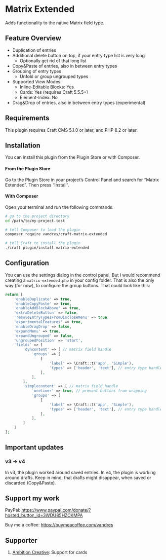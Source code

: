 # Matrix Extended

Adds functionality to the native Matrix field type.

## Feature Overview

- Duplication of entries
- Additional delete button on top, if your entry type list is very long 
  - Optionally get rid of that long list 
- Copy&Paste of entries, also in between entry types
- Grouping of entry types
  - Unfold or group ungrouped types
- Supported View Modes:
  - Inline-Editable Blocks: Yes
  - Cards: Yes (requires Craft 5.5.5+)
  - Element-Index: No
- Drag&Drop of entries, also in between entry types (experimental)

## Requirements

This plugin requires Craft CMS 5.1.0 or later, and PHP 8.2 or later.

## Installation

You can install this plugin from the Plugin Store or with Composer.

#### From the Plugin Store

Go to the Plugin Store in your project’s Control Panel and search for “Matrix Extended”. Then press “Install”.

#### With Composer

Open your terminal and run the following commands:

```bash
# go to the project directory
cd /path/to/my-project.test

# tell Composer to load the plugin
composer require vandres/craft-matrix-extended

# tell Craft to install the plugin
./craft plugin/install matrix-extended
```

## Configuration

You can use the settings dialog in the control panel. But I would recommend creating a `matrix-extended.php` in your config folder. 
That is also the only way (for now), to configure the group buttons. That could look like this:

```php
return [
    'enableDuplicate' => true,
    'enableCopyPaste' => true,
    'enableAddBlockAbove' => true,
    'extraDeleteButton' => false,
    'removeEntryTypesFromDiscloseMenu' => true,
    'experimentalFeatures' => true,
    'enableDragDrop' => false,
    'expandMenu' => true,
    'expandUngrouped' => false,
    'ungroupedPosition' => 'start',
    'fields' => [
        'dyncontent' => [ // matrix field handle
            'groups' => [
                [
                    'label' => \Craft::t('app', 'Simple'),
                    'types' => ['header', 'text'], // entry type handles
                ],
            ],
        ],
        'simplecontent' => [ // matrix field handle
            'oneLiner' => true, // prevent buttons from wrapping
            'groups' => [
                [
                    'label' => \Craft::t('app', 'Simple'),
                    'types' => ['header', 'text'], // entry type handles
                ],
            ],
        ]
    ]
];

```

## Important updates

### v3 -> v4

In v3, the plugin worked around saved entries. In v4, the plugin is working around drafts. Keep in mind, that
drafts might disappear, when saved or discarded (Copy&Paste).

## Support my work

PayPal: https://www.paypal.com/donate/?hosted_button_id=3WDU85HZCKMPA

Buy me a coffee: https://buymeacoffee.com/vandres

## Supporter

1. [Ambition Creative](https://www.ambitioncreative.co.uk/): Support for cards 
